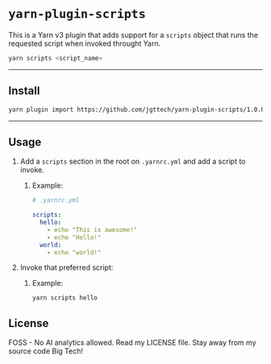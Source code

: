 # `yarn-plugin-scripts`

This is a Yarn v3 plugin that adds support for a `scripts` object that runs the requested script when invoked throught Yarn.

```bash
yarn scripts <script_name>
```

---

## Install

```bash
yarn plugin import https://github.com/jgttech/yarn-plugin-scripts/1.0.0/bundles/@yarnpkg/plugin-scripts.js
```

---

## Usage

1. Add a `scripts` section in the root on `.yarnrc.yml` and add a script to invoke.
   1. Example:
      ```yaml
      # .yarnrc.yml

      scripts:
        hello:
          - echo "This is awesome!"
          - echo "Hello!"
        world:
          - echo "world!"
      ```

2. Invoke that preferred script:
   1. Example:
      ```bash
      yarn scripts hello
      ```

## License

FOSS - No AI analytics allowed. Read my LICENSE file. Stay away from my source code Big Tech!
